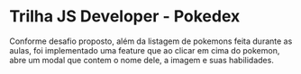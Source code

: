 # Trilha JS Developer - Pokedex

Conforme desafio proposto, além da listagem de pokemons feita durante as aulas, foi implementado uma feature que ao clicar em cima do pokemon, abre um modal que contem o nome dele, a imagem e suas habilidades.
